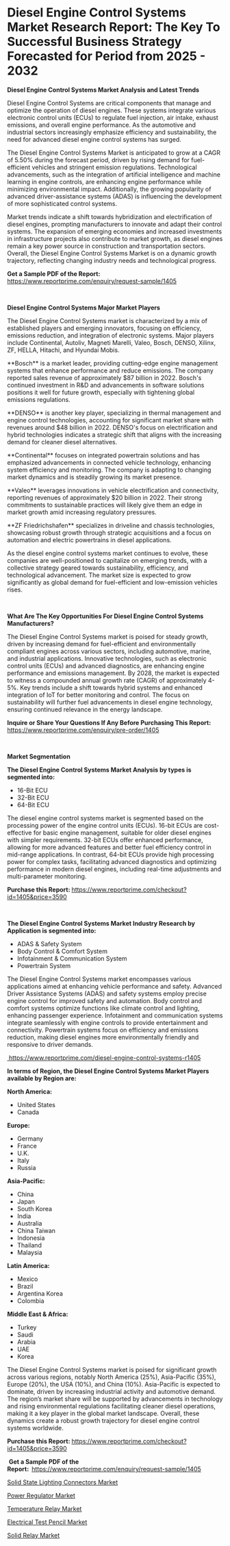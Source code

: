 <p><h1>Diesel Engine Control Systems Market Research Report: The Key To Successful Business Strategy Forecasted for Period from 2025 - 2032</h1></p><p><strong>Diesel Engine Control Systems Market Analysis and Latest Trends</strong></p>
<p><p>Diesel Engine Control Systems are critical components that manage and optimize the operation of diesel engines. These systems integrate various electronic control units (ECUs) to regulate fuel injection, air intake, exhaust emissions, and overall engine performance. As the automotive and industrial sectors increasingly emphasize efficiency and sustainability, the need for advanced diesel engine control systems has surged.</p><p>The Diesel Engine Control Systems Market is anticipated to grow at a CAGR of 5.50% during the forecast period, driven by rising demand for fuel-efficient vehicles and stringent emission regulations. Technological advancements, such as the integration of artificial intelligence and machine learning in engine controls, are enhancing engine performance while minimizing environmental impact. Additionally, the growing popularity of advanced driver-assistance systems (ADAS) is influencing the development of more sophisticated control systems. </p><p>Market trends indicate a shift towards hybridization and electrification of diesel engines, prompting manufacturers to innovate and adapt their control systems. The expansion of emerging economies and increased investments in infrastructure projects also contribute to market growth, as diesel engines remain a key power source in construction and transportation sectors. Overall, the Diesel Engine Control Systems Market is on a dynamic growth trajectory, reflecting changing industry needs and technological progress.</p></p>
<p><strong>Get a Sample PDF of the Report:&nbsp;</strong> <a href="https://www.reportprime.com/enquiry/request-sample/1405?utm_campaign=1091&utm_medium=2&utm_source=Github&utm_content=ia&utm_term=18032025&utm_id=diesel-engine-control-systems">https://www.reportprime.com/enquiry/request-sample/1405</a></p>
<p>&nbsp;</p>
<p><strong>Diesel Engine Control Systems Major Market Players</strong></p>
<p><p>The Diesel Engine Control Systems market is characterized by a mix of established players and emerging innovators, focusing on efficiency, emissions reduction, and integration of electronic systems. Major players include Continental, Autoliv, Magneti Marelli, Valeo, Bosch, DENSO, Xilinx, ZF, HELLA, Hitachi, and Hyundai Mobis.</p><p>**Bosch** is a market leader, providing cutting-edge engine management systems that enhance performance and reduce emissions. The company reported sales revenue of approximately $87 billion in 2022. Bosch's continued investment in R&D and advancements in software solutions positions it well for future growth, especially with tightening global emissions regulations.</p><p>**DENSO** is another key player, specializing in thermal management and engine control technologies, accounting for significant market share with revenues around $48 billion in 2022. DENSO's focus on electrification and hybrid technologies indicates a strategic shift that aligns with the increasing demand for cleaner diesel alternatives.</p><p>**Continental** focuses on integrated powertrain solutions and has emphasized advancements in connected vehicle technology, enhancing system efficiency and monitoring. The company is adapting to changing market dynamics and is steadily growing its market presence.</p><p>**Valeo** leverages innovations in vehicle electrification and connectivity, reporting revenues of approximately $20 billion in 2022. Their strong commitments to sustainable practices will likely give them an edge in market growth amid increasing regulatory pressures.</p><p>**ZF Friedrichshafen** specializes in driveline and chassis technologies, showcasing robust growth through strategic acquisitions and a focus on automation and electric powertrains in diesel applications.</p><p>As the diesel engine control systems market continues to evolve, these companies are well-positioned to capitalize on emerging trends, with a collective strategy geared towards sustainability, efficiency, and technological advancement. The market size is expected to grow significantly as global demand for fuel-efficient and low-emission vehicles rises.</p></p>
<p>&nbsp;</p>
<p><strong>What Are The Key Opportunities For Diesel Engine Control Systems Manufacturers?</strong></p>
<p><p>The Diesel Engine Control Systems market is poised for steady growth, driven by increasing demand for fuel-efficient and environmentally compliant engines across various sectors, including automotive, marine, and industrial applications. Innovative technologies, such as electronic control units (ECUs) and advanced diagnostics, are enhancing engine performance and emissions management. By 2028, the market is expected to witness a compounded annual growth rate (CAGR) of approximately 4-5%. Key trends include a shift towards hybrid systems and enhanced integration of IoT for better monitoring and control. The focus on sustainability will further fuel advancements in diesel engine technology, ensuring continued relevance in the energy landscape.</p></p>
<p><strong>Inquire or Share Your Questions If Any Before Purchasing This Report:</strong> <a href="https://www.reportprime.com/enquiry/pre-order/1405?utm_campaign=1091&utm_medium=2&utm_source=Github&utm_content=ia&utm_term=18032025&utm_id=diesel-engine-control-systems">https://www.reportprime.com/enquiry/pre-order/1405</a></p>
<p>&nbsp;</p>
<p><strong>Market Segmentation</strong></p>
<p><strong>The Diesel Engine Control Systems Market Analysis by types is segmented into:</strong></p>
<p><ul><li>16-Bit ECU</li><li>32-Bit ECU</li><li>64-Bit ECU</li></ul></p>
<p><p>The diesel engine control systems market is segmented based on the processing power of the engine control units (ECUs). 16-bit ECUs are cost-effective for basic engine management, suitable for older diesel engines with simpler requirements. 32-bit ECUs offer enhanced performance, allowing for more advanced features and better fuel efficiency control in mid-range applications. In contrast, 64-bit ECUs provide high processing power for complex tasks, facilitating advanced diagnostics and optimizing performance in modern diesel engines, including real-time adjustments and multi-parameter monitoring.</p></p>
<p><strong>Purchase this Report:&nbsp;</strong><a href="https://www.reportprime.com/checkout?id=1405&price=3590&utm_campaign=1091&utm_medium=2&utm_source=Github&utm_content=ia&utm_term=18032025&utm_id=diesel-engine-control-systems">https://www.reportprime.com/checkout?id=1405&price=3590</a></p>
<p>&nbsp;</p>
<p><strong>The Diesel Engine Control Systems Market Industry Research by Application is segmented into:</strong></p>
<p><ul><li>ADAS & Safety System</li><li>Body Control & Comfort System</li><li>Infotainment & Communication System</li><li>Powertrain System</li></ul></p>
<p><p>The Diesel Engine Control Systems market encompasses various applications aimed at enhancing vehicle performance and safety. Advanced Driver Assistance Systems (ADAS) and safety systems employ precise engine control for improved safety and automation. Body control and comfort systems optimize functions like climate control and lighting, enhancing passenger experience. Infotainment and communication systems integrate seamlessly with engine controls to provide entertainment and connectivity. Powertrain systems focus on efficiency and emissions reduction, making diesel engines more environmentally friendly and responsive to driver demands.</p></p>
<p><a href="https://www.reportprime.com/diesel-engine-control-systems-r1405?utm_campaign=1091&utm_medium=2&utm_source=Github&utm_content=ia&utm_term=18032025&utm_id=diesel-engine-control-systems">&nbsp;https://www.reportprime.com/diesel-engine-control-systems-r1405</a></p>
<p><strong>In terms of Region, the Diesel Engine Control Systems Market Players available by Region are:</strong></p>
<p>
    <p> <strong> North America: </strong>
        <ul>
            <li>United States</li>
            <li>Canada</li>
        </ul>
        </p> 
    <p> <strong> Europe: </strong>
        <ul>
            <li>Germany</li>
            <li>France</li>
            <li>U.K.</li>
            <li>Italy</li>
            <li>Russia</li>
        </ul>
        </p> 
    <p> <strong> Asia-Pacific: </strong>
        <ul>
            <li>China</li>
            <li>Japan</li>
            <li>South Korea</li>
            <li>India</li>
            <li>Australia</li>
            <li>China Taiwan</li>
            <li>Indonesia</li>
            <li>Thailand</li>
            <li>Malaysia</li>
        </ul>
        </p> 
    <p> <strong> Latin America: </strong>
        <ul>
            <li>Mexico</li>
            <li>Brazil</li>
            <li>Argentina Korea</li>
            <li>Colombia</li>
        </ul>
        </p> 
    <p> <strong> Middle East & Africa: </strong>
        <ul>
            <li>Turkey</li>
            <li>Saudi</li>
            <li>Arabia</li>
            <li>UAE</li>
            <li>Korea</li>
        </ul>
    </p>
    </p>
<p><p>The Diesel Engine Control Systems market is poised for significant growth across various regions, notably North America (25%), Asia-Pacific (35%), Europe (20%), the USA (10%), and China (10%). Asia-Pacific is expected to dominate, driven by increasing industrial activity and automotive demand. The region’s market share will be supported by advancements in technology and rising environmental regulations facilitating cleaner diesel operations, making it a key player in the global market landscape. Overall, these dynamics create a robust growth trajectory for diesel engine control systems worldwide.</p></p>
<p><strong>Purchase this Report: </strong><a href="https://www.reportprime.com/checkout?id=1405&price=3590&utm_campaign=1091&utm_medium=2&utm_source=Github&utm_content=ia&utm_term=18032025&utm_id=diesel-engine-control-systems">https://www.reportprime.com/checkout?id=1405&price=3590</a></p>
<p>&nbsp;<strong>Get a Sample PDF of the Report:&nbsp;&nbsp;</strong><a href="https://www.reportprime.com/enquiry/request-sample/1405?utm_campaign=1091&utm_medium=2&utm_source=Github&utm_content=ia&utm_term=18032025&utm_id=diesel-engine-control-systems">https://www.reportprime.com/enquiry/request-sample/1405</a></p>
<p><strong></strong></p>
<p><p><a href="https://github.com/briandahm87/Market-Research-Report-List-1/blob/main/solid-state-lighting-connectors-market.md?utm_campaign=1091&utm_medium=2&utm_source=Github&utm_content=ia&utm_term=18032025&utm_id=diesel-engine-control-systems">Solid State Lighting Connectors Market</a></p><p><a href="https://github.com/dolorespeddico90/Market-Research-Report-List-1/blob/main/power-regulator-market.md?utm_campaign=1091&utm_medium=2&utm_source=Github&utm_content=ia&utm_term=18032025&utm_id=diesel-engine-control-systems">Power Regulator Market</a></p><p><a href="https://github.com/abantolemox08/Market-Research-Report-List-1/blob/main/temperature-relay-market.md?utm_campaign=1091&utm_medium=2&utm_source=Github&utm_content=ia&utm_term=18032025&utm_id=diesel-engine-control-systems">Temperature Relay Market</a></p><p><a href="https://github.com/raffadongraffadong/Market-Research-Report-List-1/blob/main/electrical-test-pencil-market.md?utm_campaign=1091&utm_medium=2&utm_source=Github&utm_content=ia&utm_term=18032025&utm_id=diesel-engine-control-systems">Electrical Test Pencil Market</a></p><p><a href="https://github.com/popupioo/Market-Research-Report-List-1/blob/main/solid-relay-market.md?utm_campaign=1091&utm_medium=2&utm_source=Github&utm_content=ia&utm_term=18032025&utm_id=diesel-engine-control-systems">Solid Relay Market</a></p></p>